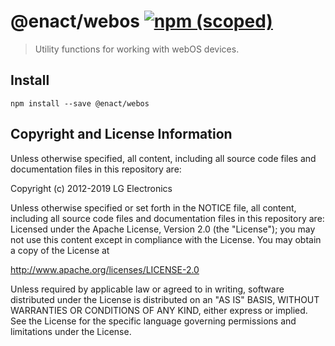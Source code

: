 # @enact/webos [![npm (scoped)](https://img.shields.io/npm/v/@enact/webos.svg?style=flat-square)](https://www.npmjs.com/package/@enact/webos)

> Utility functions for working with webOS devices.

## Install

```
npm install --save @enact/webos
```

## Copyright and License Information

Unless otherwise specified, all content, including all source code files and documentation files in this repository are:

Copyright (c) 2012-2019 LG Electronics

Unless otherwise specified or set forth in the NOTICE file, all content, including all source code files and documentation files in this repository are: Licensed under the Apache License, Version 2.0 (the "License"); you may not use this content except in compliance with the License. You may obtain a copy of the License at

http://www.apache.org/licenses/LICENSE-2.0

Unless required by applicable law or agreed to in writing, software distributed under the License is distributed on an "AS IS" BASIS, WITHOUT WARRANTIES OR CONDITIONS OF ANY KIND, either express or implied. See the License for the specific language governing permissions and limitations under the License.

